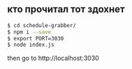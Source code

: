 ## кто прочитал тот здохнет


```sh
$ cd schedule-grabber/
$ npm i --save
$ export PORT=3030
$ node index.js
```
then go to http://localhost:3030
